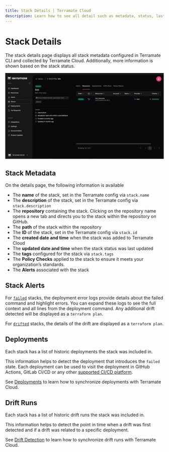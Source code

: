 ```yaml
---
title: Stack Details | Terramate Cloud
description: Learn how to see all detail such as metadata, status, last deployments and resources managed of a stack in Terramate Cloud.
---
```


# Stack Details

The stack details page displays all stack metadata configured in Terramate CLI and collected by Terramate Cloud. Additionally, more information is shown based on the stack status.

![Stack Details](../assets/stack-details.png "Terramate Cloud Stacks Details")

## Stack Metadata

On the details page, the following information is available

- The **name** of the stack, set in the Terramate config via `stack.name`
- The **description** of the stack, set in the Terramate config via `stack.description`
- The **repository** containing the stack. Clicking on the repository name opens a new tab and directs you to the stack within the repository on GitHub.
- The **path** of the stack within the repository
- The **ID** of the stack, set in the Terramate config via `stack.id`
- The **created date and time** when the stack was added to Terramate Cloud
- The **updated date and time** when the stack status was last updated
- The **tags** configured for the stack via `stack.tags`
- The **Policy Checks** applied to the stack to ensure it meets your organization’s standards.
- The **Alerts** associated with the stack

## Stack Alerts

For [`failed`](../alerts/index.md#failed-deployment) stacks, the deployment error logs provide details about the failed command and highlight errors. You can expand these logs to see the full context and all lines from the deployment command. Any additional drift detected will be displayed as a `terraform plan`.

For [`drifted`](../alerts/index.md#detected-drift) stacks, the details of the drift are displayed as a `terraform plan`.

## Deployments

Each stack has a list of historic deployments the stack was included in.

This information helps to detect the deployment that introduces the `failed` state. Each deployment can be used to visit the deployment in GitHub Actions, GitLab CI/CD or any other [supported CI/CD platform](../../automation/index.md).

See [Deployments](../deployments/index.md) to learn how to synchronize deployments with Terramate Cloud.

## Drift Runs

Each stack has a list of historic drift runs the stack was included in.

This information helps to detect the point in time when a drift was first detected and if a drift was related to a specific deployment.

See [Drift Detection](../drift/index.md) to learn how to synchronize drift runs with Terramate Cloud.
